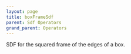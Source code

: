 ```yaml
---
layout: page
title: boxFrameSdf
parent: Sdf Operators
grand_parent: Operators
---
```


SDF for the squared frame of the edges of a box.
